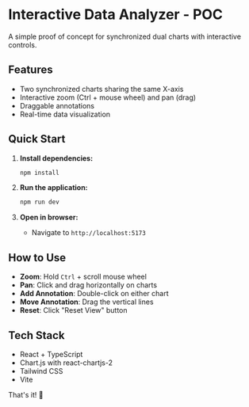 # Interactive Data Analyzer - POC

A simple proof of concept for synchronized dual charts with interactive controls.

## Features

- Two synchronized charts sharing the same X-axis
- Interactive zoom (Ctrl + mouse wheel) and pan (drag)
- Draggable annotations
- Real-time data visualization

## Quick Start

1. **Install dependencies:**
   ```bash
   npm install
   ```

2. **Run the application:**
   ```bash
   npm run dev
   ```

3. **Open in browser:**
   - Navigate to `http://localhost:5173`

## How to Use

- **Zoom**: Hold `Ctrl` + scroll mouse wheel
- **Pan**: Click and drag horizontally on charts
- **Add Annotation**: Double-click on either chart
- **Move Annotation**: Drag the vertical lines
- **Reset**: Click "Reset View" button

## Tech Stack

- React + TypeScript
- Chart.js with react-chartjs-2
- Tailwind CSS
- Vite

That's it! 🎯
